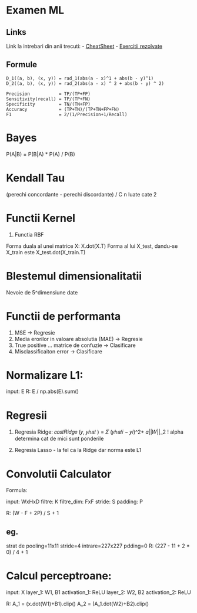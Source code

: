 # Examen ML

## Links

Link la intrebari din anii trecuti:
    - [CheatSheet](https://docs.google.com/document/d/1a0W5_j6gT0kQ6bveNjJczeOU4dyit6JesaGqSxg30Nk/edit)
    - [Exercitii rezolvate](https://docs.google.com/document/d/13WX6yz3jVaoXQnxX0Lkii8X939P5BjPZfCSC1dFEbzk/edit#heading=h.iu429wxt7qcc)

## Formule

```
D_1((a, b), (x, y)) = rad_1(abs(a - x)^1 + abs(b - y)^1)
D_2((a, b), (x, y)) = rad_2(abs(a - x) ^ 2 + abs(b - y) ^ 2)
```

```
Precision           = TP/(TP+FP)
Sensitivity(recall) = TP/(TP+FN)
Specificity         = TN/(TN+FP)
Accuracy            = (TP+TN)/(TP+TN+FP+FN)
F1                  = 2/(1/Precision+1/Recall)
```

# Bayes

P(A|B) = P(B|A) * P(A) / P(B)

# Kendall Tau 

(perechi concordante - perechi discordante) / C n luate cate 2 

# Functii Kernel

1. Functia RBF

Forma duala al unei matrice X: X.dot(X.T)
Forma al lui X_test, dandu-se X_train este X_test.dot(X_train.T)

# Blestemul dimensionalitatii

Nevoie de 5^dimensiune date

# Functii de performanta

1. MSE -> Regresie
2. Media erorilor in valoare absolutia (MAE) -> Regresie
3. True positive ... matrice de confuzie -> Clasificare
4. Misclassificaiton error -> Clasificare

# Normalizare L1:

input: E
R: E / np.abs(E).sum()

# Regresii

1. Regresia Ridge: 𝑐𝑜𝑠𝑡𝑅𝑖𝑑𝑔𝑒 (𝑦, 𝑦ℎ𝑎𝑡 ) = 𝛴 (𝑦ℎ𝑎𝑡𝑖 − 𝑦𝑖)^2+ 𝛼||𝑊||_2
! alpha determina cat de mici sunt ponderile

2. Regresia Lasso - la fel ca la Ridge dar norma este L1

# Convolutii Calculator

Formula:

input: WxHxD
filtre: K
filtre_dim: FxF
stride: S
padding: P

R: (W - F + 2P) / S + 1

## eg.
strat de pooling=11x11
stride=4
intrare=227x227
pdding=0
R: (227 - 11 + 2 * 0) / 4 + 1

# Calcul perceptroane: 

input: X
layer_1: W1, B1
activation_1: ReLU
layer_2: W2, B2
activation_2: ReLU

R:  A_1 = (x.dot(W1)+B1).clip()
    A_2 = (A_1.dot(W2)+B2).clip()